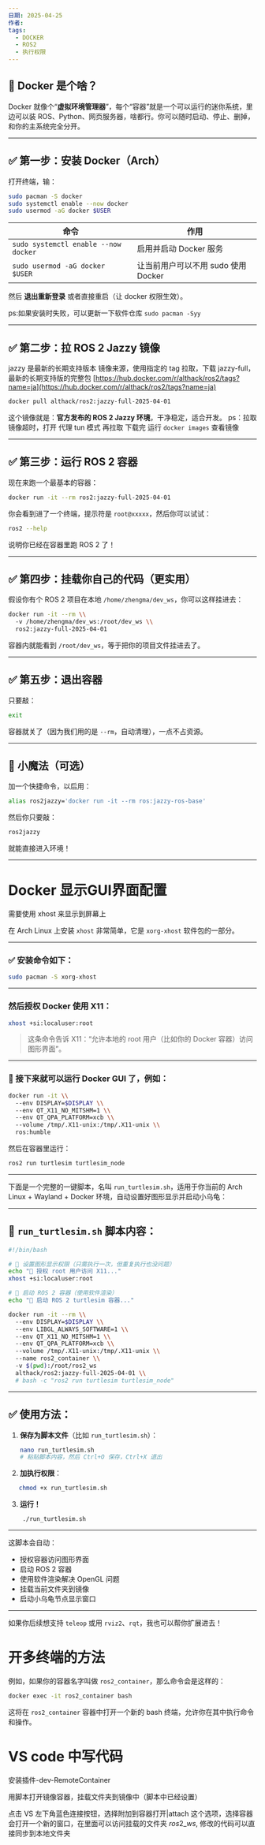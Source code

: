 ```yaml
---
日期: 2025-04-25
作者: 
tags:
  - DOCKER
  - ROS2
  - 执行权限
---
```

## 🐳 Docker 是个啥？

Docker 就像个“**虚拟环境管理器**”，每个“容器”就是一个可以运行的迷你系统，里边可以装 ROS、Python、网页服务器，啥都行。你可以随时启动、停止、删掉，和你的主系统完全分开。

---
## ✅ 第一步：安装 Docker（Arch）

打开终端，输：

```bash
sudo pacman -S docker
sudo systemctl enable --now docker
sudo usermod -aG docker $USER
```

|命令|作用|
|---|---|
|`sudo systemctl enable --now docker`|启用并启动 Docker 服务|
|`sudo usermod -aG docker $USER`|让当前用户可以不用 sudo 使用 Docker|

然后 **退出重新登录** 或者直接重启（让 docker 权限生效）。

ps:如果安装时失败，可以更新一下软件仓库 `sudo pacman -Syy`

---
## ✅ 第二步：拉 ROS 2 Jazzy 镜像

jazzy 是最新的长期支持版本
镜像来源，使用指定的 tag 拉取，下载 jazzy-full，最新的长期支持版的完整包
[https://hub.docker.com/r/althack/ros2/tags?name=ja](https://hub.docker.com/r/althack/ros2/tags?name=ja)

```bash
docker pull althack/ros2:jazzy-full-2025-04-01
```

这个镜像就是：**官方发布的 ROS 2 Jazzy 环境**，干净稳定，适合开发。
ps：拉取镜像超时，打开 代理 tun 模式 再拉取
下载完 运行 `docker images` 查看镜像

---

## ✅ 第三步：运行 ROS 2 容器

现在来跑一个最基本的容器：

```bash
docker run -it --rm ros2:jazzy-full-2025-04-01
```

你会看到进了一个终端，提示符是 `root@xxxxx`，然后你可以试试：

```bash
ros2 --help
```

说明你已经在容器里跑 ROS 2 了！

---

## ✅ 第四步：挂载你自己的代码（更实用）

假设你有个 ROS 2 项目在本地 `/home/zhengma/dev_ws`，你可以这样挂进去：

```bash
docker run -it --rm \\
  -v /home/zhengma/dev_ws:/root/dev_ws \\
  ros2:jazzy-full-2025-04-01
```

容器内就能看到 `/root/dev_ws`，等于把你的项目文件挂进去了。

---

## ✅ 第五步：退出容器

只要敲：

```bash
exit
```

容器就关了（因为我们用的是 `--rm`，自动清理），一点不占资源。

---

## 🧙 小魔法（可选）

加一个快捷命令，以后用：

```bash
alias ros2jazzy='docker run -it --rm ros:jazzy-ros-base'
```

然后你只要敲：

```bash
ros2jazzy
```

就能直接进入环境！

---

# Docker 显示GUI界面配置

需要使用 xhost 来显示到屏幕上

在 Arch Linux 上安装 `xhost` 非常简单，它是 `xorg-xhost` 软件包的一部分。

---

### ✅ 安装命令如下：

```bash
sudo pacman -S xorg-xhost
```

---

### 然后授权 Docker 使用 X11：

```bash
xhost +si:localuser:root
```

> 这条命令告诉 X11：“允许本地的 root 用户（比如你的 Docker 容器）访问图形界面”。

---

### 🐢 接下来就可以运行 Docker GUI 了，例如：

```bash
docker run -it \\
  --env DISPLAY=$DISPLAY \\
  --env QT_X11_NO_MITSHM=1 \\
  --env QT_QPA_PLATFORM=xcb \\
  --volume /tmp/.X11-unix:/tmp/.X11-unix \\
  ros:humble
```

然后在容器里运行：

```bash
ros2 run turtlesim turtlesim_node
```

---

下面是一个完整的一键脚本，名叫 `run_turtlesim.sh`，适用于你当前的 Arch Linux + Wayland + Docker 环境，自动设置好图形显示并启动小乌龟：

---

## 🐢 `run_turtlesim.sh` 脚本内容：

```bash
#!/bin/bash

# 🐧 设置图形显示权限（只需执行一次，但重复执行也没问题）
echo "📢 授权 root 用户访问 X11..."
xhost +si:localuser:root

# 🐳 启动 ROS 2 容器（使用软件渲染）
echo "🚀 启动 ROS 2 turtlesim 容器..."

docker run -it --rm \\
  --env DISPLAY=$DISPLAY \\
  --env LIBGL_ALWAYS_SOFTWARE=1 \\
  --env QT_X11_NO_MITSHM=1 \\
  --env QT_QPA_PLATFORM=xcb \\
  --volume /tmp/.X11-unix:/tmp/.X11-unix \\
  --name ros2_container \\
  -v $(pwd):/root/ros2_ws
  althack/ros2:jazzy-full-2025-04-01 \\
  # bash -c "ros2 run turtlesim turtlesim_node"
```

---

## ✅ 使用方法：

1. **保存为脚本文件**（比如 `run_turtlesim.sh`）：
    
    ```bash
    nano run_turtlesim.sh
    # 粘贴脚本内容，然后 Ctrl+O 保存，Ctrl+X 退出
    
    ```
    
2. **加执行权限**：
    
 ```bash
	chmod +x run_turtlesim.sh
 
  ```

3. **运行！**
 
```bash
	./run_turtlesim.sh
```


---

这脚本会自动：

- 授权容器访问图形界面
- 启动 ROS 2 容器
- 使用软件渲染解决 OpenGL 问题
- 挂载当前文件夹到镜像
- 启动小乌龟节点显示窗口

---

如果你后续想支持 `teleop` 或用 `rviz2`、`rqt`，我也可以帮你扩展进去！

# 开多终端的方法

例如，如果你的容器名字叫做 `ros2_container`，那么命令会是这样的：

```bash
docker exec -it ros2_container bash
```

这将在 `ros2_container` 容器中打开一个新的 bash 终端，允许你在其中执行命令和操作。



# VS code 中写代码
安装插件-dev-RemoteContainer

用脚本打开镜像容器，挂载文件夹到镜像中（脚本中已经设置）

点击 VS 左下角蓝色连接按钮，选择附加到容器打开|attach  这个选项，选择容器
会打开一个新的窗口，在里面可以访问挂载的文件夹 $ros2\_ws$, 修改的代码可以直接同步到本地文件夹
